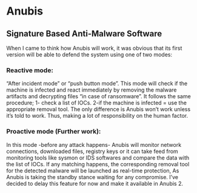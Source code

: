 # Anubis
## Signature Based Anti-Malware Software
When I came to think how Anubis will work, it was obvious that its first version will be able to defend the system using one of two modes:
 
### Reactive mode:
“After incident mode” or “push button mode”. This mode will check if the machine is infected and react immediately by removing the malware artifacts and decrypting files “in case of ransomware”. It follows the same procedure; 1- check a list of IOCs. 2-if the machine is infected = use the appropriate removal tool. The only difference is Anubis won’t work unless it’s told to work. Thus, making a lot of responsibility on the human factor. 

### Proactive mode (Further work):
In this mode -before any attack happens- Anubis will monitor network connections, downloaded files, registry keys or it can take feed from monitoring tools like sysmon or IDS softwares and compare the data with the list of IOCs. If any matching happens, the corresponding removal tool for the detected malware will be launched as real-time protection, As Anubis is taking the standby stance waiting for any compromise.
I’ve decided to delay this feature for now and make it  available in Anubis 2.
 

